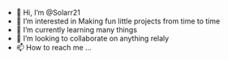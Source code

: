 - 👋 Hi, I’m @Solarr21
- 👀 I’m interested in Making fun little projects from time to time
- 🌱 I’m currently learning many things
- 💞️ I’m looking to collaborate on anything relaly
- 📫 How to reach me ...

<!---
Solarr21/Solarr21 is a ✨ special ✨ repository because its `README.md` (this file) appears on your GitHub profile.
You can click the Preview link to take a look at your changes.
--->
